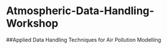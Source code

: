 # Atmospheric-Data-Handling-Workshop
##Applied Data Handling Techniques for Air Pollution Modelling
